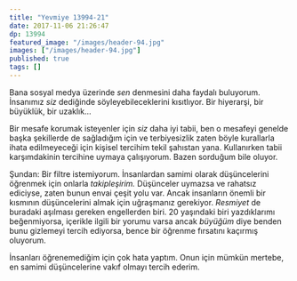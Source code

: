 ```yaml
---
title: "Yevmiye 13994-21"
date: 2017-11-06 21:26:47
dp: 13994
featured_image: "/images/header-94.jpg"
images: ["/images/header-94.jpg"]
published: true
tags: []
---
```




Bana sosyal medya üzerinde *sen* denmesini daha faydalı buluyorum. İnsanımız
*siz* dediğinde söyleyebileceklerini kısıtlıyor. Bir hiyerarşi, bir büyüklük,
bir uzaklık...

Bir mesafe korumak isteyenler için *siz* daha iyi tabii, ben o mesafeyi genelde
başka şekillerde de sağladığım için ve terbiyesizlik zaten böyle kurallarla
ihata edilmeyeceği için kişisel tercihim tekil şahıstan yana. Kullanırken tabii
karşımdakinin tercihine uymaya çalışıyorum. Bazen sorduğum bile oluyor. 

Şundan: Bir filtre istemiyorum. İnsanlardan samimi olarak düşüncelerini öğrenmek
için onlarla *takipleşirim.* Düşünceler uymazsa ve rahatsız ediciyse, zaten
bunun envai çeşit yolu var. Ancak insanların önemli bir kısmının düşüncelerini
almak için uğraşmanız gerekiyor. *Resmiyet* de buradaki aşılması gereken
engellerden biri. 20 yaşındaki biri yazdıklarımı beğenmiyorsa, içerikle ilgili
bir yorumu varsa ancak *büyüğüm* diye benden bunu gizlemeyi tercih ediyorsa,
bence bir öğrenme fırsatını kaçırmış oluyorum. 

İnsanları öğrenemediğim için çok hata yaptım. Onun için mümkün mertebe, en
samimi düşüncelerine vakıf olmayı tercih ederim. 


